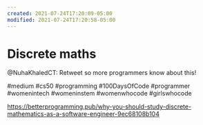 ```yaml
---
created: 2021-07-24T17:20:09-05:00
modified: 2021-07-24T17:20:58-05:00
---
```


# Discrete maths

@NuhaKhaledCT: Retweet so more programmers know about this! 

#medium #cs50 #programming #100DaysOfCode #programmer #womenintech #womeninstem #womenwhocode #girlswhocode 

https://betterprogramming.pub/why-you-should-study-discrete-mathematics-as-a-software-engineer-9ec68108b104
